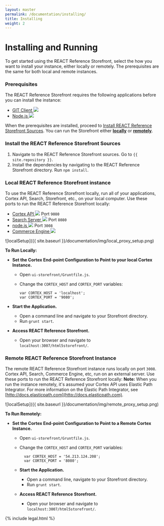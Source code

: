 ```yaml
---
layout: master
permalink: /documentation/installing/
title: Installing
weight: 2
---
```

Installing and Running
====================

To get started using the REACT Reference Storefront, select the how you want to install your instance, either locally or remotely. The prerequisites are the same for both local and remote instances.

### Prerequisites

The REACT Reference Storefront requires the following applications before you can install the instance:

<ul>
<li><a href="http://git-scm.com/downloads" target="_blank">GIT Client <img src="{{ site.baseurl }}/documentation/img/extlink.png" /></a></li>
<li><a href="http://nodejs.org/" target="_blank">Node.js <img src="{{ site.baseurl }}/documentation/img/extlink.png" /></a></li>
</ul>

When the prerequisites are installed, proceed to [Install REACT Reference Storefront Sources](#installing-react-reference-storefront-sources). You can run the Storefront either
**[locally](#running-react-reference-storefront-locally)** or **[remotely](#running-react-reference-storefront-remotely)**.

### <a name="installing-react-reference-storefront-sources"> </a> Install the REACT Reference Storefront Sources
1. Navigate to the REACT Reference Storefront sources. Go to 
`{{ site.repository }}`.
2. Install the dependencies by navigating to the REACT Reference Storefront directory. Run
`npm install`.

### <a name="running-react-reference-storefront-locally"> </a>Local REACT Reference Storefront instance
To use the REACT Reference Storefront locally, run all of your applications, Cortex API, Search, Storefront, etc., on your local computer. Use these ports to run the REACT Reference Storefront locally:

<ul>
<li><a href="https://docs.elasticpath.com/display/EPCAPIDEV/Installation+and+Configuration+Guide" target="_blank">Cortex API <img src="{{ site.baseurl }}/documentation/img/extlink.png" /></a> Port <code>9080</code></li>
<li><a href="https://docs.elasticpath.com/display/EP680DEV/Installation+and+Configuration+Guide" target="_blank">Search Server <img src="{{ site.baseurl }}/documentation/img/extlink.png" /></a> Port <code>8080</code></li>
<li><a href="http://nodejs.org/" target="_blank">node.js <img src="{{ site.baseurl }}/documentation/img/extlink.png" /></a> Port <code>3008</code></li>
<li><a href="https://docs.elasticpath.com/display/EP680DEV/Installation+and+Configuration+Guide" target="_blank">Commerce Engine <img src="{{ site.baseurl }}/documentation/img/extlink.png" /></a></li>
</ul>

![localSetup]({{ site.baseurl }}/documentation/img/local_proxy_setup.png)

**To Run Locally:**

* **Set the Cortex End-point Configuration to Point to your local Cortex Instance.**

  * Open `ui-storefront/Gruntfile.js`. 
  * Change the `CORTEX_HOST` and `CORTEX_PORT` variables:

        var CORTEX_HOST = 'localhost';
        var CORTEX_PORT = '9080';

* **Start the Application.**

  * Open a command line and navigate to your Storefront directory.
  * Run `grunt start`.

* **Access REACT Reference Storefront.**

  * Open your browser and navigate to
    `localhost:3007/html5storefront/`.

### <a name="running-react-reference-storefront-remotely"> </a>Remote REACT Reference Storefront Instance
The remote REACT Reference Storefront instance runs locally on port `3008`. Cortex API, Search, Commerce Engine, etc, run on an external server.
Use these ports to run the REACT Reference Storefront locally:
**Note:** When you run the instance remotely, it's assumed your Cortex API uses Elastic Path Integrator. For more information on the Elastic Path Integrator, see [http://docs.elasticpath.com](http://docs.elasticpath.com).

![localSetup]({{ site.baseurl }}/documentation/img/remote_proxy_setup.png)

**To Run Remotely:**

* **Set the Cortex End-point Configuration to Point to a Remote Cortex Instance.**

  * Open `ui-storefront/Gruntfile.js`. 
  * Change the `CORTEX_HOST` and `CORTEX_PORT` variables:

          var CORTEX_HOST = '54.213.124.208';
          var CORTEX_PORT = '8080';

  * **Start the Application.**

    * Open a command line, navigate to your Storefront directory.
    * Run `grunt start`.

  * **Access REACT Reference Storefront.**

    * Open your browser and navigate to
    `localhost:3007/html5storefront/`.

{% include legal.html %}

